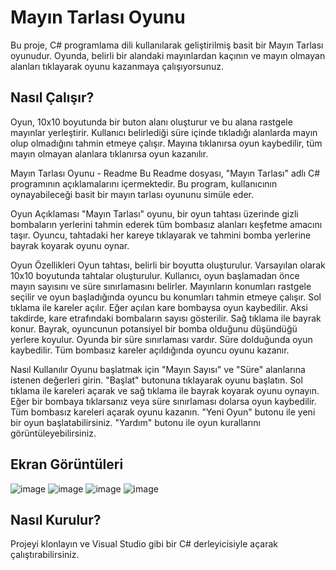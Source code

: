 # Mayın Tarlası Oyunu

Bu proje, C# programlama dili kullanılarak geliştirilmiş basit bir Mayın Tarlası oyunudur. Oyunda, belirli bir alandaki mayınlardan kaçının ve mayın olmayan alanları tıklayarak oyunu kazanmaya çalışıyorsunuz.

## Nasıl Çalışır?

Oyun, 10x10 boyutunda bir buton alanı oluşturur ve bu alana rastgele mayınlar yerleştirir. Kullanıcı belirlediği süre içinde tıkladığı alanlarda mayın olup olmadığını tahmin etmeye çalışır. Mayına tıklanırsa oyun kaybedilir, tüm mayın olmayan alanlara tıklanırsa oyun kazanılır.


Mayın Tarlası Oyunu - Readme
Bu Readme dosyası, "Mayın Tarlası" adlı C# programının açıklamalarını içermektedir. Bu program, kullanıcının oynayabileceği basit bir mayın tarlası oyununu simüle eder.

Oyun Açıklaması
"Mayın Tarlası" oyunu, bir oyun tahtası üzerinde gizli bombaların yerlerini tahmin ederek tüm bombasız alanları keşfetme amacını taşır. Oyuncu, tahtadaki her kareye tıklayarak ve tahmini bomba yerlerine bayrak koyarak oyunu oynar.

Oyun Özellikleri
Oyun tahtası, belirli bir boyutta oluşturulur. Varsayılan olarak 10x10 boyutunda tahtalar oluşturulur.
Kullanıcı, oyun başlamadan önce mayın sayısını ve süre sınırlamasını belirler.
Mayınların konumları rastgele seçilir ve oyun başladığında oyuncu bu konumları tahmin etmeye çalışır.
Sol tıklama ile kareler açılır. Eğer açılan kare bombaysa oyun kaybedilir. Aksi takdirde, kare etrafındaki bombaların sayısı gösterilir.
Sağ tıklama ile bayrak konur. Bayrak, oyuncunun potansiyel bir bomba olduğunu düşündüğü yerlere koyulur.
Oyunda bir süre sınırlaması vardır. Süre dolduğunda oyun kaybedilir.
Tüm bombasız kareler açıldığında oyuncu oyunu kazanır.

Nasıl Kullanılır
Oyunu başlatmak için "Mayın Sayısı" ve "Süre" alanlarına istenen değerleri girin.
"Başlat" butonuna tıklayarak oyunu başlatın.
Sol tıklama ile kareleri açarak ve sağ tıklama ile bayrak koyarak oyunu oynayın.
Eğer bir bombaya tıklarsanız veya süre sınırlaması dolarsa oyun kaybedilir.
Tüm bombasız kareleri açarak oyunu kazanın.
"Yeni Oyun" butonu ile yeni bir oyun başlatabilirsiniz.
"Yardım" butonu ile oyun kurallarını görüntüleyebilirsiniz.

## Ekran Görüntüleri
![image](https://github.com/burakozkaya/MayinTarlasi/assets/90522490/88e4fe57-41a6-43ae-b008-4d173039e122)
![image](https://github.com/burakozkaya/MayinTarlasi/assets/90522490/8f04e262-e9f0-4ca4-9509-1b40d5cbfcef)
![image](https://github.com/burakozkaya/MayinTarlasi/assets/90522490/28391ed1-8810-4d9c-85e4-b711e8c3d383)
![image](https://github.com/burakozkaya/MayinTarlasi/assets/90522490/51404863-dc4f-4e32-8d1e-c0edfd10762a)




## Nasıl Kurulur?

Projeyi klonlayın ve Visual Studio gibi bir C# derleyicisiyle açarak çalıştırabilirsiniz.

